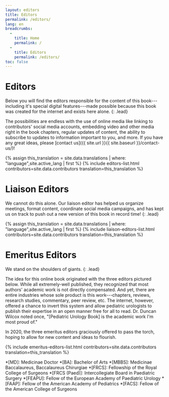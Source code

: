 ```yaml
---
layout: editors
title: Editors
permalink: /editors/
lang: en
breadcrumbs:
  - 
    title: Home
    permalink: /
  - 
    title: Editors
    permalink: /editors/
toc: false
---
```


# Editors

Below you will find the editors responsible for the content of this book---including it's special digital features---made possible because this book was created for the internet and exists here alone.
{: .lead}

The possibilities are endless with the use of online media like linking to contributors' social media accounts, embedding video and other media right in the book chapters, regular updates of content, the ability to subscribe to updates to information important to you, and more. If you have any great ideas, please [contact us]({{ site.url }}{{ site.baseurl }}/contact-us/)!

{% assign this_translation = site.data.translations | where: "language",site.active_lang | first %}
{% include editors-list.html contributors=site.data.contributors translation=this_translation %}

# Liaison Editors

We cannot do this alone. Our liaison editor has helped us organize meetings, format content, coordinate social media campaigns, and has kept us on track to push out a new version of this book in record time!
{: .lead}

{% assign this_translation = site.data.translations | where: "language",site.active_lang | first %}
{% include liaison-editors-list.html contributors=site.data.contributors translation=this_translation %}

# Emeritus Editors

We stand on the shoulders of giants.
{: .lead}

The idea for this online book originated with the three editors pictured below. While all extremely-well published, they recognized that most authors' academic work is not directly compensated. And yet, there are entire industries whose sole product is this work---chapters, reviews, research studies, commentary, peer review, etc. The internet, however, offered a chance to invert this system and allow pediatric urologists to publish their expertise in an open manner free for all to read. Dr. Duncan Wilcox noted once, "[Pediatric Urology Book] is the academic work I'm most proud of."

In 2020, the three emeritus editors graciously offered to pass the torch, hoping to allow for new content and ideas to flourish.

{% include emeritus-editors-list.html contributors=site.data.contributors translation=this_translation %}

*[MD]: Medicinae Doctor
*[BA]: Bachelor of Arts
*[MBBS]: Medicinae Baccalaureus, Baccalaureus Chirurgiae
*[FRCS]: Fellowship of the Royal College of Surgeons
*[FRCS (Paed)]: Intercollegiate Board in Paediatric Surgery
*[FEAPU]: Fellow of the European Academy of Paediatric Urology
*[FAAP]: Fellow of the American Academy of Pediatrics
*[FACS]: Fellow of the American College of Surgeons